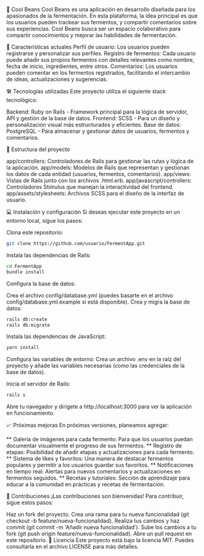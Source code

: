 🍃 Cool Beans
Cool Beans es una aplicación en desarrollo diseñada para los apasionados de la fermentación. En esta plataforma, la idea principal es que los usuarios pueden trackear sus fermentos, y compartir comentarios sobre sus experiencias. Cool Beans busca ser un espacio colaborativo para compartir conocimientos y mejorar las habilidades de fermentación.

🚀 Características actuales
Perfil de usuario: Los usuarios pueden registrarse y personalizar sus perfiles.
Registro de fermentos: Cada usuario puede añadir sus propios fermentos con detalles relevantes como nombre, fecha de inicio, ingredientes, entre otros.
Comentarios: Los usuarios pueden comentar en los fermentos registrados, facilitando el intercambio de ideas, actualizaciones y sugerencias.

🛠️ Tecnologías utilizadas
Este proyecto utiliza el siguiente stack tecnológico:

Backend: Ruby on Rails - Framework principal para la lógica de servidor, API y gestión de la base de datos.
Frontend:
SCSS - Para un diseño y personalización visual más estructurados y eficientes.
Base de datos: PostgreSQL - Para almacenar y gestionar datos de usuarios, fermentos y comentarios.

🎨 Estructura del proyecto

app/controllers: Controladores de Rails para gestionar las rutas y lógica de la aplicación.
app/models: Modelos de Rails que representan y gestionan los datos de cada entidad (usuarios, fermentos, comentarios).
app/views: Vistas de Rails junto con los archivos .html.erb.
app/javascript/controllers: Controladores Stimulus que manejan la interactividad del frontend.
app/assets/stylesheets: Archivos SCSS para el diseño de la interfaz de usuario.

💻 Instalación y configuración
Si deseas ejecutar este proyecto en un entorno local, sigue los pasos:

Clona este repositorio:

```bash
git clone https://github.com/usuario/FermentApp.git
```
Instala las dependencias de Rails:

```bash
cd FermentApp
bundle install
```
Configura la base de datos:

Crea el archivo config/database.yml (puedes basarte en el archivo config/database.yml.example si está disponible).
Crea y migra la base de datos:
```bash
rails db:create
rails db:migrate
```

Instala las dependencias de JavaScript:

```bash
yarn install
```

Configura las variables de entorno: Crea un archivo .env en la raíz del proyecto y añade las variables necesarias (como las credenciales de la base de datos).

Inicia el servidor de Rails:

```bash
rails s
```
Abre tu navegador y dirígete a http://localhost:3000 para ver la aplicación en funcionamiento.

📈 Próximas mejoras
En próximas versiones, planeamos agregar:

** Galería de imágenes para cada fermento: Para que los usuarios puedan documentar visualmente el progreso de sus fermentos.
** Registro de etapas: Posibilidad de añadir etapas y actualizaciones para cada fermento.
** Sistema de likes y favoritos: Una manera de destacar fermentos populares y permitir a los usuarios guardar sus favoritos.
** Notificaciones en tiempo real: Alertas para nuevos comentarios y actualizaciones en fermentos seguidos.
** Recetas y tutoriales: Sección de aprendizaje para educar a la comunidad en prácticas y recetas de fermentación.

🤝 Contribuciones
¡Las contribuciones son bienvenidas! Para contribuir, sigue estos pasos:

Haz un fork del proyecto.
Crea una rama para tu nueva funcionalidad (git checkout -b feature/nueva-funcionalidad).
Realiza tus cambios y haz commit (git commit -m 'Añadir nueva funcionalidad').
Sube los cambios a tu fork (git push origin feature/nueva-funcionalidad).
Abre un pull request en este repositorio.
📝 Licencia
Este proyecto está bajo la licencia MIT. Puedes consultarla en el archivo LICENSE para más detalles.
